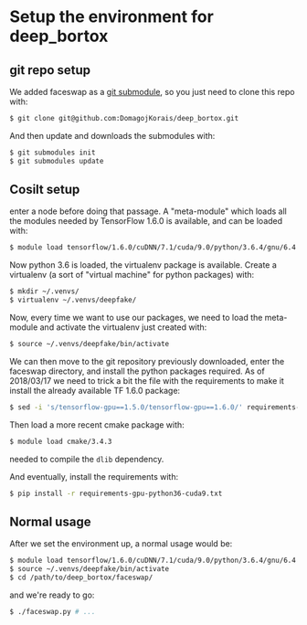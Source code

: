 # Setup the environment for deep_bortox


## git repo setup

We added faceswap as a [git submodule](https://git-scm.com/book/en/v2/Git-Tools-Submodules), so you just need to clone this repo with:

```bash
$ git clone git@github.com:DomagojKorais/deep_bortox.git
```

And then update and downloads the submodules with:

```bash
$ git submodules init
$ git submodules update
```

## Cosilt setup
enter a node before doing that passage. 
A "meta-module" which loads all the modules needed by TensorFlow 1.6.0 is available, and can be loaded with:

```bash
$ module load tensorflow/1.6.0/cuDNN/7.1/cuda/9.0/python/3.6.4/gnu/6.4.0
```

Now python 3.6 is loaded, the virtualenv package is available. Create a virtualenv (a sort of "virtual machine" for python packages) with:

```bash
$ mkdir ~/.venvs/
$ virtualenv ~/.venvs/deepfake/
```

Now, every time we want to use our packages, we need to load the meta-module and activate the virtualenv just created with:

```bash
$ source ~/.venvs/deepfake/bin/activate
```

We can then move to the git repository previously downloaded, enter the faceswap directory, and install the python packages required. As of 2018/03/17 we need to trick a bit the file with the requirements to make it install the already available TF 1.6.0 package:

```bash
$ sed -i 's/tensorflow-gpu==1.5.0/tensorflow-gpu==1.6.0/' requirements-gpu-python36-cuda9.txt
```

Then load a more recent cmake package with:

```bash
$ module load cmake/3.4.3
```

needed to compile the `dlib` dependency.

And eventually, install the requirements with:

```bash
$ pip install -r requirements-gpu-python36-cuda9.txt
```

## Normal usage

After we set the environment up, a normal usage would be:

```bash
$ module load tensorflow/1.6.0/cuDNN/7.1/cuda/9.0/python/3.6.4/gnu/6.4.0
$ source ~/.venvs/deepfake/bin/activate
$ cd /path/to/deep_bortox/faceswap/
```

and we're ready to go:
```bash
$ ./faceswap.py # ...
```
